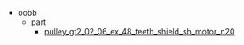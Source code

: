 * oobb
  * part
    * [pulley_gt2_02_06_ex_48_teeth_shield_sh_motor_n20](oobb/part/pulley_gt2_02_06_ex_48_teeth_shield_sh_motor_n20)
